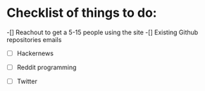 Checklist of things to do:
============================

-[] Reachout to get a 5-15 people using the site 
-[] Existing Github repositories emails
- [ ] Hackernews
- [ ] Reddit programming
- [ ] Twitter

